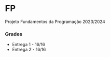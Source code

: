 # FP
Projeto Fundamentos da Programação 2023/2024

### Grades
- Entrega 1 - 16/16
- Entrega 2 - 16/16